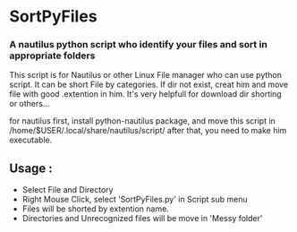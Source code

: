 # SortPyFiles
### A nautilus python script who identify your files and sort in appropriate folders

This script is for Nautilus or other Linux File manager who can use python script.
It can be short File by categories. If dir not exist, creat him and move file with good .extention in him.
It's very helpfull for download dir shorting or others...

for nautilus first, install python-nautilus package, and move this script in /home/$USER/.local/share/nautilus/script/
after that, you need to make him executable.

## Usage :
  - Select File and Directory
  - Right Mouse Click, select 'SortPyFiles.py' in Script sub menu
  - Files will be shorted by extention name.
  - Directories and Unrecognized files will be move in 'Messy folder'
  

